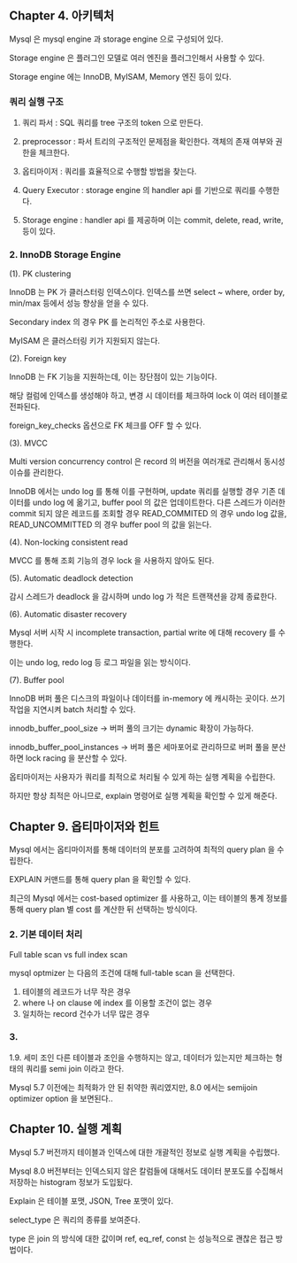 ## Chapter 4. 아키텍처

Mysql 은 mysql engine 과 storage engine 으로 구성되어 있다.

Storage engine 은 플러그인 모델로 여러 엔진을 플러그인해서 사용할 수 있다.

Storage engine 에는 InnoDB, MyISAM, Memory 엔진 등이 있다.

### 쿼리 실행 구조

1. 쿼리 파서 : SQL 쿼리를 tree 구조의 token 으로 만든다.

2. preprocessor : 파서 트리의 구조적인 문제점을 확인한다. 객체의 존재 여부와 권한을 체크한다.

3. 옵티마이저 : 쿼리를 효율적으로 수행할 방법을 찾는다.

4. Query Executor : storage engine 의 handler api 를 기반으로 쿼리를 수행한다. 

5. Storage engine : handler api 를 제공하며 이는 commit, delete, read, write, 등이 있다.





### 2. InnoDB Storage Engine

(1). PK clustering

InnoDB 는 PK 가 클러스터링 인덱스이다. 인덱스를 쓰면 select ~ where, order by, min/max 등에서 성능 향상을 얻을 수 있다.

Secondary index 의 경우 PK 를 논리적인 주소로 사용한다.

MyISAM 은 클러스터링 키가 지원되지 않는다.

(2). Foreign key

InnoDB 는 FK 기능을 지원하는데, 이는 장단점이 있는 기능이다.

해당 컬럼에 인덱스를 생성해야 하고, 변경 시 데이터를 체크하여 lock 이 여러 테이블로 전파된다.

foreign_key_checks 옵션으로 FK 체크를 OFF 할 수 있다.

(3). MVCC

Multi version concurrency control 은 record 의 버전을 여러개로 관리해서 동시성 이슈를 관리한다.

InnoDB 에서는 undo log 를 통해 이를 구현하며, update 쿼리를 실행할 경우 기존 데이터를 undo log 에 옮기고, buffer pool 의 값은 업데이트한다. 다른 스레드가 이러한 commit 되지 않은 레코드를 조회할 경우 READ_COMMITED 의 경우 undo log 값을, READ_UNCOMMITTED 의 경우 buffer pool 의 값을 읽는다.

(4). Non-locking consistent read

MVCC 를 통해 조회 기능의 경우 lock 을 사용하지 않아도 된다.

(5). Automatic deadlock detection

감시 스레드가 deadlock 을 감시하며 undo log 가 적은 트랜잭션을 강제 종료한다.

(6). Automatic disaster recovery

Mysql 서버 시작 시 incomplete transaction, partial write 에 대해 recovery 를 수행한다.

이는 undo log, redo log 등 로그 파일을 읽는 방식이다.

(7). Buffer pool

InnoDB 버퍼 풀은 디스크의 파일이나 데이터를 in-memory 에 캐시하는 곳이다. 쓰기 작업을 지연시켜 batch 처리할 수 있다.

innodb_buffer_pool_size -> 버퍼 풀의 크기는 dynamic 확장이 가능하다.

innodb_buffer_pool_instances -> 버퍼 풀은 세마포어로 관리하므로 버퍼 풀을 분산하면 lock racing 을 분산할 수 있다.










옵티마이저는 사용자가 쿼리를 최적으로 처리될 수 있게 하는 실행 계획을 수립한다.

하지만 항상 최적은 아니므로, explain 명령어로 실행 계획을 확인할 수 있게 해준다.



## Chapter 9. 옵티마이저와 힌트

Mysql 에서는 옵티마이저를 통해 데이터의 분포를 고려하여 최적의 query plan 을 수립한다.

EXPLAIN 커맨드를 통해 query plan 을 확인할 수 있다.

최근의 Mysql 에서는 cost-based optimizer 를 사용하고, 이는 테이블의 통계 정보를 통해 query plan 별 cost 를 계산한 뒤 선택하는 방식이다.

### 2. 기본 데이터 처리

Full table scan vs full index scan

mysql optmizer 는 다음의 조건에 대해 full-table scan 을 선택한다.

1. 테이블의 레코드가 너무 작은 경우
2. where 나 on clause 에 index 를 이용할 조건이 없는 경우
3. 일치하는 record 건수가 너무 많은 경우


### 3.
1.9. 세미 조인
다른 테이블과 조인을 수행하지는 않고, 데이터가 있는지만 체크하는 형태의 쿼리를 semi join 이라고 한다.

Mysql 5.7 이전에는 최적화가 안 된 취약한 쿼리였지만, 8.0 에서는 semijoin optimizer option 을 보면된다..


## Chapter 10. 실행 계획

Mysql 5.7 버전까지 테이블과 인덱스에 대한 개괄적인 정보로 실행 계획을 수립했다.

Mysql 8.0 버전부터는 인덱스되지 않은 칼럼들에 대해서도 데이터 분포도를 수집해서 저장하는 histogram 정보가 도입됬다.

Explain 은 테이블 포맷, JSON, Tree 포맷이 있다.

select_type 은 쿼리의 종류를 보여준다.

type 은 join 의 방식에 대한 값이며 ref, eq_ref, const 는 성능적으로 괜찮은 접근 방법이다.
